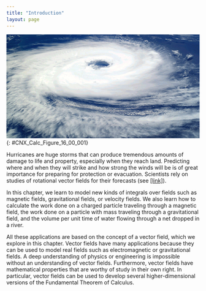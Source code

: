 ```yaml
---
title: "Introduction"
layout: page
---
```



<?cnx.eoc class="key-equations" title="Key Equations"?>

<?cnx.eoc class="key-concepts" title="Key Concepts"?>

<?cnx.eoc class="review-exercises" title="Review Exercises"?>

<?cnx.eoc class="practice-test" title="Practice Test"?>

<?cnx.answers class="try"?>

<?cnx.answers class="checkpoint"?>

<?cnx.answers class="section-exercises"?>

 ![A photograph of a hurricane, showing the rotation around its eye.](../resources/CNX_Calc_Figure_16_00_001.jpg "Hurricanes form from rotating winds driven by warm temperatures over the ocean. Meteorologists forecast the motion of hurricanes by studying the rotating vector fields of their wind velocity. Shown is Cyclone Catarina in the South Atlantic Ocean in 2004, as seen from the International Space Station. (credit: modification of work by NASA)"){: #CNX_Calc_Figure_16_00_001}

Hurricanes are huge storms that can produce tremendous amounts of damage to life and property, especially when they reach land. Predicting where and when they will strike and how strong the winds will be is of great importance for preparing for protection or evacuation. Scientists rely on studies of rotational vector fields for their forecasts (see [\[link\]](/m53989#fs-id1167793958705)).

In this chapter, we learn to model new kinds of integrals over fields such as magnetic fields, gravitational fields, or velocity fields. We also learn how to calculate the work done on a charged particle traveling through a magnetic field, the work done on a particle with mass traveling through a gravitational field, and the volume per unit time of water flowing through a net dropped in a river.

All these applications are based on the concept of a vector field, which we explore in this chapter. Vector fields have many applications because they can be used to model real fields such as electromagnetic or gravitational fields. A deep understanding of physics or engineering is impossible without an understanding of vector fields. Furthermore, vector fields have mathematical properties that are worthy of study in their own right. In particular, vector fields can be used to develop several higher-dimensional versions of the Fundamental Theorem of Calculus.

